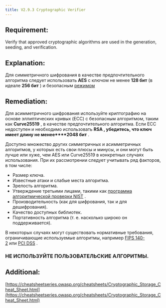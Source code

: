 ```yaml
---
title: V2.9.3 Cryptographic Verifier
---
```




## Requirement:

Verify that approved cryptographic algorithms are used in the generation, seeding, and verification.

## Explanation:

Для симметричного шифрования в качестве предпочтительного алгоритма следует использовать **AES** с ключом не менее **128 бит** (в идеале **256 бит** ) и безопасным [режимом](https://cheatsheetseries.owasp.org/cheatsheets/Cryptographic_Storage_Cheat_Sheet.html#cipher-modes)

## Remediation:



Для асимметричного шифрования используйте криптографию на основе эллиптических кривых (ECC) с безопасным алгоритмом, таким как **Curve25519** , в качестве предпочтительного алгоритма. Если ECC недоступен и необходимо использовать **RSA , убедитесь, что ключ имеет длину не менее****2048 бит** .

Доступно множество других симметричных и асимметричных алгоритмов, у которых есть свои плюсы и минусы, и они могут быть лучше или хуже, чем AES или Curve25519 в конкретных случаях использования. При их рассмотрении следует учитывать ряд факторов, в том числе:

- Размер ключа.
- Известные атаки и слабые места алгоритма.
- Зрелость алгоритма.
- Утверждение третьими лицами, такими как [программа алгоритмической проверки NIST](https://csrc.nist.gov/projects/cryptographic-algorithm-validation-program) .
- Производительность (как для шифрования, так и для дешифрования).
- Качество доступных библиотек.
- Портативность алгоритма (т. е. насколько широко он поддерживается).


В некоторых случаях могут существовать нормативные требования, ограничивающие используемые алгоритмы, например [FIPS 140-2](https://csrc.nist.gov/csrc/media/publications/fips/140/2/final/documents/fips1402annexa.pdf) или [PCI DSS](https://www.pcisecuritystandards.org/pci_security/glossary#Strong%20Cryptography) .

### НЕ ИСПОЛЬЗУЙТЕ ПОЛЬЗОВАТЕЛЬСКИЕ АЛГОРИТМЫ.

## Additional:

[https://cheatsheetseries.owasp.org/cheatsheets/Cryptographic_Storage_Cheat_Sheet.html](https://cheatsheetseries.owasp.org/cheatsheets/Cryptographic_Storage_Cheat_Sheet.html)

